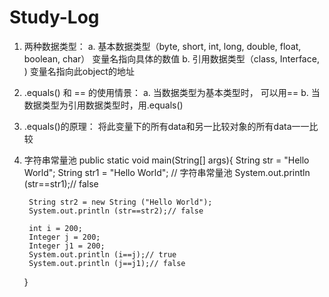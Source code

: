 # Study-Log

1. 两种数据类型：
  a. 基本数据类型（byte, short, int, long, double, float, boolean, char）
      变量名指向具体的数值
  b. 引用数据类型（class, Interface, )
      变量名指向此object的地址
      
2. .equals() 和 == 的使用情景：
    a. 当数据类型为基本类型时， 可以用==
    b. 当数据类型为引用数据类型时，用.equals()
    
3. .equals()的原理：
    将此变量下的所有data和另一比较对象的所有data一一比较
    
4. 字符串常量池
     public static void main(String[] args){
        String str = "Hello World";
        String str1 = "Hello World";
        // 字符串常量池
        System.out.println (str==str1);// false

        String str2 = new String ("Hello World");
        System.out.println (str==str2);// false

        int i = 200;
        Integer j = 200;
        Integer j1 = 200;
        System.out.println (i==j);// true
        System.out.println (j==j1);// false
    }
